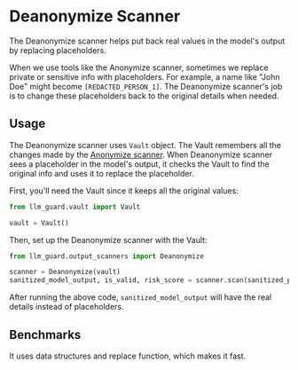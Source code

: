 # Deanonymize Scanner

The Deanonymize scanner helps put back real values in the model's output by replacing placeholders.

When we use tools like the Anonymize scanner, sometimes we replace private or sensitive info with placeholders. For
example, a name like "John Doe" might become `[REDACTED_PERSON_1]`. The Deanonymize scanner's job is to change these
placeholders back to the original details when needed.

## Usage

The Deanonymize scanner uses `Vault` object. The Vault remembers all the changes made by
the [Anonymize scanner](../input_scanners/anonymize.md). When Deanonymize scanner sees a placeholder in the model's
output, it checks the Vault to find the original info and uses it to replace the placeholder.

First, you'll need the Vault since it keeps all the original values:

```python
from llm_guard.vault import Vault

vault = Vault()
```

Then, set up the Deanonymize scanner with the Vault:

```python
from llm_guard.output_scanners import Deanonymize

scanner = Deanonymize(vault)
sanitized_model_output, is_valid, risk_score = scanner.scan(sanitized_prompt, model_output)
```

After running the above code, `sanitized_model_output` will have the real details instead of placeholders.

## Benchmarks

It uses data structures and replace function, which makes it fast.
